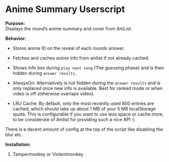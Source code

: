 # Anime Summary Userscript

**Purpose:**  
Displays the round’s anime summary and cover from AniList.

**Behavior:**  
- Stores anime ID on the reveal of each rounds answer.  
- Fetches and caches anime info from anilist if not already cached.  
- Shows info box during `play next song` (The guessing phase) and is then hidden during `answer results`.

- AlwaysOn: Alternatively is not hidden during the `answer results` and is only replaced once new info is available. Best for ranked mode or when video is off (otherwise overlaps video).

- LRU Cache: By default, only the most recently used 800 entries are cached, which should take up about 1 MB of your 5 MB localStorage quota. This is configurable if you want to use less space or cache more, to be considerate of Anilist for providing such a nice API :)


There is a decent amount of config at the top of the script like disabling the blur etc.

**Installation:**  
1. Tampermonkey or Violentmonkey  
